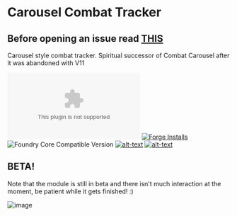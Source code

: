 # Carousel Combat Tracker
## Before opening an issue read [THIS](https://github.com/theripper93/Levels/blob/v9/ISSUES.md)
Carousel style combat tracker. Spiritual successor of Combat Carousel after it was abandoned with V11

![Latest Release Download Count](https://img.shields.io/github/downloads/theripper93/combat-tracker-dock/latest/module.zip?color=2b82fc&label=DOWNLOADS&style=for-the-badge) [![Forge Installs](https://img.shields.io/badge/dynamic/json?label=Forge%20Installs&query=package.installs&suffix=%25&url=https%3A%2F%2Fforge-vtt.com%2Fapi%2Fbazaar%2Fpackage%2Fcombat-tracker-dock&colorB=03ff1c&style=for-the-badge)](https://forge-vtt.com/bazaar#package=combat-tracker-dock) ![Foundry Core Compatible Version](https://img.shields.io/badge/dynamic/json.svg?url=https%3A%2F%2Fraw.githubusercontent.com%2Ftheripper93%2Fcombat-tracker-dock%2Fmain%2Fmodule.json&label=Foundry%20Version&query=$.compatibleCoreVersion&colorB=orange&style=for-the-badge) [![alt-text](https://img.shields.io/badge/-Patreon-%23ff424d?style=for-the-badge)](https://www.patreon.com/theripper93) [![alt-text](https://img.shields.io/badge/-Discord-%235662f6?style=for-the-badge)](https://discord.gg/F53gBjR97G)

## BETA!
Note that the module is still in beta and there isn't much interaction at the moment, be patient while it gets finished! :)

![image](https://github.com/theripper93/combat-tracker-dock/assets/1346839/1172178a-4a94-41e1-b946-f1064128f01d)
